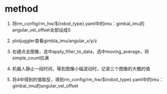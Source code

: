 # method

1. 将rm_config/rm_hw/${robot_type}.yaml中的imu：gimbal_imu的angular_vel_offset全部设成0

2. plotjuggler查看gimbla_imu/angular_x/y/z
3. 右键点击图像，选中apply_filter_to_data，选中moving_average，将simple_count拉满
4. 机器人静止一段时间，等到图像小幅波动时，记录三个图像的大概的值
5. 将4中得到的值取反，填到rm_config/rm_hw/${robot_type}.yaml中的imu：gimbal_imu的angular_vel_offset